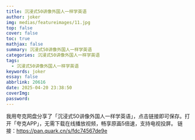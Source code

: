 ```yaml
---
title: 沉浸式50讲像外国人一样学英语
author: joker
img: medias/featureimages/11.jpg
top: false
cover: false
toc: true
mathjax: false
summary: 沉浸式50讲像外国人一样学英语
categories: 沉浸式50讲像外国人一样学英语
tags:
  - 沉浸式50讲像外国人一样学英语
keywords: joker
essay: false
abbrlink: 20616
date: 2025-04-20 23:38:50
coverImg:
password:
---
```


我用夸克网盘分享了「沉浸式50讲像外国人一样学英语」，点击链接即可保存。打开「夸克APP」，无需下载在线播放视频，畅享原画5倍速，支持电视投屏。
链接：https://pan.quark.cn/s/fdc74567de9e
